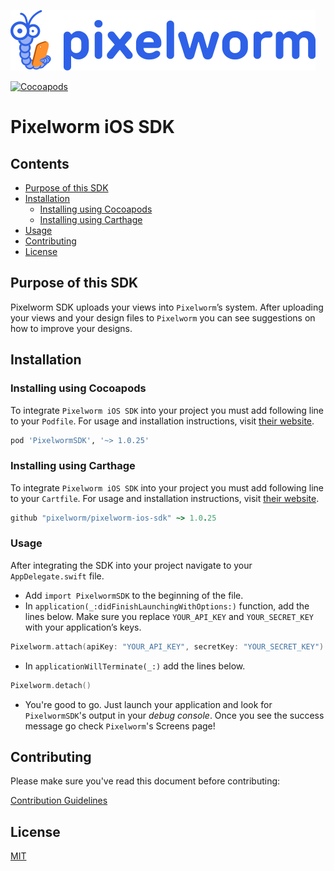 ![Pixelworm Logo](https://raw.githubusercontent.com/Pixelworm/pixelworm-ios-sdk/master/pixelworm.png)

<a href="https://cocoapods.org/pods/PixelwormSDK"><img src="https://img.shields.io/cocoapods/v/PixelwormSDK.svg" alt="Cocoapods" /></a>

# Pixelworm iOS SDK

## Contents
- [Purpose of this SDK](#purpose-of-this-sdk)
- [Installation](#installation)
  - [Installing using Cocoapods](#installing-using-cocoapods)
  - [Installing using Carthage](#installing-using-carthage)
- [Usage](#usage)
- [Contributing](#contributing)
- [License](#license)

## Purpose of this SDK
Pixelworm SDK uploads your views into `Pixelworm`’s system.
After uploading your views and your design files to `Pixelworm` you can see suggestions on how to improve your designs.

## Installation

### Installing using Cocoapods
To integrate `Pixelworm iOS SDK` into your project you must add following line to your
`Podfile`. For usage and installation instructions, visit [their website](https://cocoapods.org/).

```ruby
pod 'PixelwormSDK', '~> 1.0.25'
```

### Installing using Carthage

To integrate `Pixelworm iOS SDK` into your project you must add following line to your
`Cartfile`. For usage and installation instructions, visit [their website](https://github.com/Carthage/Carthage).

```ruby
github "pixelworm/pixelworm-ios-sdk" ~> 1.0.25
```

### Usage

After integrating the SDK into your project navigate to your `AppDelegate.swift` file.
- Add `import PixelwormSDK` to the beginning of the file.
- In `application(_:didFinishLaunchingWithOptions:)` function, add the lines below.
Make sure you replace `YOUR_API_KEY` and `YOUR_SECRET_KEY` with your application’s
keys.

```swift
Pixelworm.attach(apiKey: "YOUR_API_KEY", secretKey: "YOUR_SECRET_KEY")
```

- In `applicationWillTerminate(_:)` add the lines below.

```swift
Pixelworm.detach()
```

- You're good to go. Just launch your application and look for `PixelwormSDK`'s output in
your *debug console*. Once you see the success message go check `Pixelworm`'s
Screens page!

## Contributing

Please make sure you've read this document before contributing:

[Contribution Guidelines](CONTRIBUTING.md)

## License

[MIT](LICENSE)
